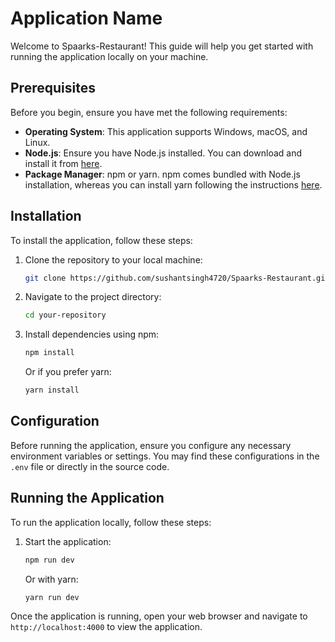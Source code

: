 # Application Name

Welcome to Spaarks-Restaurant! This guide will help you get started with running the application locally on your machine.

## Prerequisites

Before you begin, ensure you have met the following requirements:

- **Operating System**: This application supports Windows, macOS, and Linux.
- **Node.js**: Ensure you have Node.js installed. You can download and install it from [here](https://nodejs.org/).
- **Package Manager**: npm or yarn. npm comes bundled with Node.js installation, whereas you can install yarn following the instructions [here](https://yarnpkg.com/getting-started/install).

## Installation

To install the application, follow these steps:

1. Clone the repository to your local machine:

   ```bash
   git clone https://github.com/sushantsingh4720/Spaarks-Restaurant.git
   ```

2. Navigate to the project directory:

   ```bash
   cd your-repository
   ```

3. Install dependencies using npm:

   ```bash
   npm install
   ```

   Or if you prefer yarn:

   ```bash
   yarn install
   ```

## Configuration

Before running the application, ensure you configure any necessary environment variables or settings. You may find these configurations in the `.env` file or directly in the source code.

## Running the Application

To run the application locally, follow these steps:

1. Start the application:

   ```bash
   npm run dev
   ```

   Or with yarn:

   ```bash
   yarn run dev
   ```

Once the application is running, open your web browser and navigate to `http://localhost:4000` to view the application.
